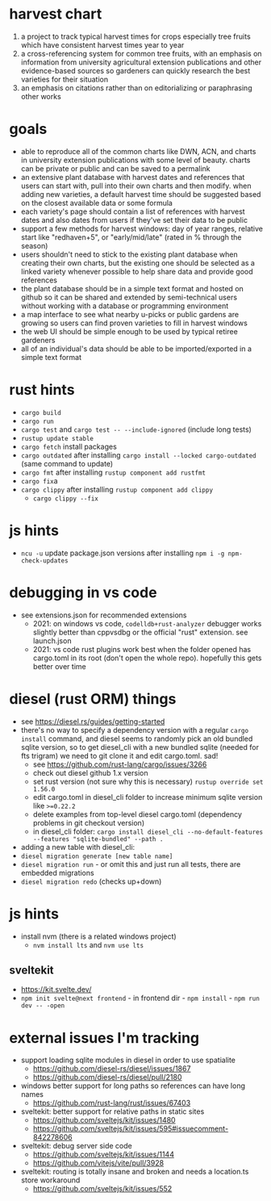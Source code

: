 # harvest chart
1. a project to track typical harvest times for crops especially tree fruits which have consistent harvest times year to year
2. a cross-referencing system for common tree fruits, with an emphasis on information from university agricultural extension publications and other evidence-based sources so gardeners can quickly research the best varieties for their situation
3. an emphasis on citations rather than on editorializing or paraphrasing other works

# goals
* able to reproduce all of the common charts like DWN, ACN, and charts in university extension publications with some level of beauty. charts can be private or public and can be saved to a permalink
* an extensive plant database with harvest dates and references that users can start with, pull into their own charts and then modify. when adding new varieties, a default harvest time should be suggested based on the closest available data or some formula
* each variety's page should contain a list of references with harvest dates and also dates from users if they've set their data to be public
* support a few methods for harvest windows: day of year ranges, relative start like "redhaven+5", or "early/mid/late" (rated in % through the season)
* users shouldn't need to stick to the existing plant database when creating their own charts, but the existing one should be selected as a linked variety whenever possible to help share data and provide good references
* the plant database should be in a simple text format and hosted on github so it can be shared and extended by semi-technical users without working with a database or programming environment
* a map interface to see what nearby u-picks or public gardens are growing so users can find proven varieties to fill in harvest windows
* the web UI should be simple enough to be used by typical retiree gardeners
* all of an individual's data should be able to be imported/exported in a simple text format

# rust hints
* `cargo build`
* `cargo run`
* `cargo test` and `cargo test -- --include-ignored` (include long tests)
* `rustup update stable`
* `cargo fetch` install packages
* `cargo outdated` after installing `cargo install --locked cargo-outdated` (same command to update)
* `cargo fmt` after installing `rustup component add rustfmt`
* `cargo fix`a
* `cargo clippy` after installing `rustup component add clippy`
  * `cargo clippy --fix`

# js hints
* `ncu -u` update package.json versions after installing `npm i -g npm-check-updates`

# debugging in vs code
* see extensions.json for recommended extensions
  * 2021: on windows vs code, `codelldb+rust-analyzer` debugger works slightly better than cppvsdbg or the official "rust" extension. see launch.json
  * 2021: vs code rust plugins work best when the folder opened has cargo.toml in its root (don't open the whole repo).  hopefully this gets better over time

# diesel (rust ORM) things
* see https://diesel.rs/guides/getting-started
* there's no way to specify a dependency version with a regular `cargo install` command, and diesel seems to randomly pick an old bundled sqlite version, so to get diesel_cli with a new bundled sqlite (needed for fts trigram) we need to git clone it and edit cargo.toml. sad!
  * see https://github.com/rust-lang/cargo/issues/3266
  * check out diesel github 1.x version
  * set rust version (not sure why this is necessary) `rustup override set 1.56.0`
  * edit cargo.toml in diesel_cli folder to increase minimum sqlite version like `>=0.22.2`
  * delete examples from top-level diesel cargo.toml (dependency problems in git checkout version)
  * in diesel_cli folder: `cargo install diesel_cli --no-default-features --features "sqlite-bundled" --path .`
* adding a new table with diesel_cli:
* `diesel migration generate [new table name]`
* `diesel migration run` - or omit this and just run all tests, there are embedded migrations
* `diesel migration redo` (checks up+down)

# js hints
* install nvm (there is a related windows project)
  * `nvm install lts` and `nvm use lts`

## sveltekit
* https://kit.svelte.dev/
* `npm init svelte@next frontend` - in frontend dir - `npm install`  -  `npm run dev -- -open`

# external issues I'm tracking
* support loading sqlite modules in diesel in order to use spatialite
  * https://github.com/diesel-rs/diesel/issues/1867
  * https://github.com/diesel-rs/diesel/pull/2180
* windows better support for long paths so references can have long names
  * https://github.com/rust-lang/rust/issues/67403
* sveltekit: better support for relative paths in static sites
  * https://github.com/sveltejs/kit/issues/1480
  * https://github.com/sveltejs/kit/issues/595#issuecomment-842278606
* sveltekit: debug server side code
  * https://github.com/sveltejs/kit/issues/1144
  * https://github.com/vitejs/vite/pull/3928
* sveltekit: routing is totally insane and broken and needs a location.ts store workaround
  * https://github.com/sveltejs/kit/issues/552
